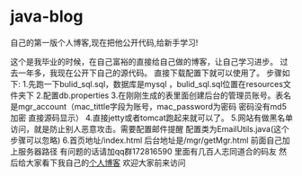 # java-blog
自己的第一版个人博客,现在把他公开代码,给新手学习!

这个是我毕业的时候，在自己富裕的直接给自己做的博客，让自己学习进步。
过去一年多，我现在公开下自己的源代码。
直接下载配置下就可以使用了。
步骤如下:
1.先跑一下bulid_sql.sql，数据库是mysql ，bulid_sql.sql位置在resources文件夹下
2.配置db.properties
3.在刚刚生成的表里面创建后台的管理员账号。表名是mgr_account（mac_tittle字段为账号，mac_password为密码  密码没有md5加密 直接源码显示）
4.直接jetty或者tomcat跑起来就可以了。
5.网站有做黑名单访问，就是防止别人恶意攻击。需要配置邮件提醒 配置类为EmailUtils.java(这个步骤可以忽略)
6.首页地址/index.html    后台地址是/mgr/getMgr.html  前面自己加上服务器路径
有问题的话请加qq群172816590  里面有几百人志同道合的码友
然后给大家看下我自己的<a href="https://www.liangzl.com" target="_blank">个人博客</a>
欢迎大家前来访问
